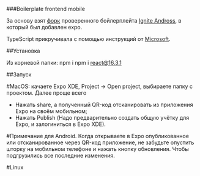 ###Boilerplate frontend mobile

За основу взят [форк](https://github.com/jbosse/ignite-expo-boilerplate) проверенного бойлерплейта [Ignite Andross](https://github.com/infinitered/ignite),
в который был добавлен expo.

TypeScript прикручивала с помощью инструкций от [Microsoft](https://github.com/Microsoft/TypeScript-React-Native-Starter).


##Установка

Из корневой папки:
npm i
npm i react@16.3.1 

##Запуск

#MacOS:
качаете Expo XDE, Project -> Open project, выбираете папку с проектом. Далее проще всего

- Нажать share, а полученный QR-код отсканировать из приложения Expo на своём мобильном;
- Нажать Publish (Надо предварительно создать общую учётку для Expo, и залогиниться в Expo XDE).

#Примечание для Android. 
Когда открываете в Expo опубликованное или отсканированное через QR-код приложение, не забудьте опустить шторку на мобильном телефоне и нажать кнопку обновления. Чтобы подгрузились все последние изменения.

#Linux